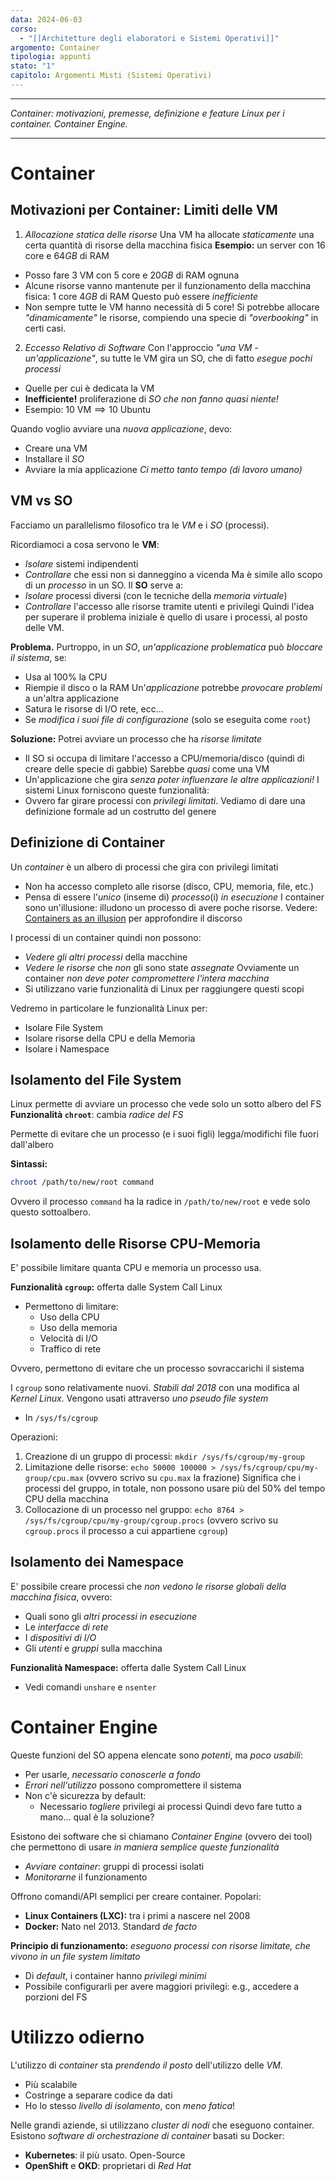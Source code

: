 ```yaml
---
data: 2024-06-03
corso:
  - "[[Architetture degli elaboratori e Sistemi Operativi]]"
argomento: Container
tipologia: appunti
stato: "1"
capitolo: Argomenti Misti (Sistemi Operativi)
---
```

- - -
*Container: motivazioni, premesse, definizione e feature Linux per i container. Container Engine.*
- - -
# Container
## Motivazioni per Container: Limiti delle VM
1. *Allocazione statica delle risorse*
Una VM ha allocate *staticamente* una certa quantità di risorse della macchina fisica
**Esempio:** un server con $16$ core e $64GB$ di RAM
- Posso fare $3$ VM con $5$ core e $20GB$ di RAM ognuna
- Alcune risorse vanno mantenute per il funzionamento della macchina fisica: $1$ core $4GB$ di RAM
Questo può essere *inefficiente*
- Non sempre tutte le VM hanno necessità di $5$ core! Si potrebbe allocare *"dinamicamente"* le risorse, compiendo una specie di *"overbooking"* in certi casi.

2. *Eccesso Relativo di Software*
Con l'approccio *"una VM - un'applicazione"*, su tutte le VM gira un SO, che di fatto *esegue pochi processi*
- Quelle per cui è dedicata la VM
- **Inefficiente!** proliferazione di *SO che non fanno quasi niente!*
- Esempio: $10 \text{ VM} \implies 10 \text{ Ubuntu}$

Quando voglio avviare una *nuova applicazione*, devo:
- Creare una VM
- Installare il *SO*
- Avviare la mia applicazione
*Ci metto tanto tempo (di lavoro umano)*

## VM vs SO
Facciamo un parallelismo filosofico tra le *VM* e i *SO* (processi).

Ricordiamoci a cosa servono le **VM**:
- *Isolare* sistemi indipendenti
- *Controllare* che essi non si danneggino a vicenda
Ma è simile allo scopo di un *processo* in un SO. Il **SO** serve a:
- *Isolare* processi diversi (con le tecniche della *memoria virtuale*)
- *Controllare* l'accesso alle risorse tramite utenti e privilegi
Quindi l'idea per superare il problema iniziale è quello di usare i processi, al posto delle VM.

**Problema.**
Purtroppo, in un *SO*, *un'applicazione problematica* può *bloccare il sistema*, se:
- Usa al 100% la CPU
- Riempie il disco o la RAM
Un'*applicazione* potrebbe *provocare problemi* a un'altra applicazione
- Satura le risorse di I/O rete, ecc...
- Se *modifica i suoi file di configurazione* (solo se eseguita come `root`)

**Soluzione:** Potrei avviare un processo che ha *risorse limitate*
- Il SO si occupa di limitare l'accesso a CPU/memoria/disco (quindi di creare delle specie di gabbie)
Sarebbe *quasi* come una VM
- Un'applicazione che gira *senza poter influenzare le altre applicazioni!*
I sistemi Linux forniscono queste funzionalità:
- Ovvero far girare processi con *privilegi limitati*. Vediamo di dare una definizione formale ad un costrutto del genere

## Definizione di Container
Un *container* è un albero di processi che gira con privilegi limitati
- Non ha accesso completo alle risorse (disco, CPU, memoria, file, etc.)
- Pensa di essere l'*unico* (inseme di) *processo*(i) *in esecuzione*
I container sono un'illusione: illudono un processo di avere poche risorse.
Vedere: [Containers as an illusion](https://man7.org/conf/ndcsecurity2022/containers_as_an_illusion-NDC-Security-2022-Kerrisk.pdf) per approfondire il discorso

I processi di un container quindi non possono:
- *Vedere gli altri processi* della macchine
- *Vedere le risorse* che *non* gli sono state *assegnate*
Ovviamente un container *non deve poter compromettere l'intera macchina*
- Si utilizzano varie funzionalità di Linux per raggiungere questi scopi

Vedremo in particolare le funzionalità Linux per:
- Isolare File System
- Isolare risorse della CPU e della Memoria
- Isolare i Namespace

## Isolamento del File System
Linux permette di avviare un processo che vede solo un sotto albero del FS
**Funzionalità `chroot`**: cambia *radice del FS*

Permette di evitare che un processo (e i suoi figli) legga/modifichi file fuori dall'albero

**Sintassi:**
```bash
chroot /path/to/new/root command
```

Ovvero il processo `command` ha la radice in `/path/to/new/root` e vede solo questo sottoalbero.

## Isolamento delle Risorse CPU-Memoria
E' possibile limitare quanta CPU e memoria un processo usa.

**Funzionalità `cgroup`:** offerta dalle System Call Linux
- Permettono di limitare:
  - Uso della CPU
  - Uso della memoria
  - Velocità di I/O
  - Traffico di rete
  
Ovvero, permettono di evitare che un processo sovraccarichi il sistema

I `cgroup` sono relativamente nuovi. *Stabili dal 2018* con una modifica al *Kernel Linux*.
Vengono usati attraverso *uno pseudo file system*
- In `/sys/fs/cgroup`

Operazioni:
1. Creazione di un gruppo di processi:
  `mkdir /sys/fs/cgroup/my-group`
2.  Limitazione delle risorse:
  `echo 50000 100000 > /sys/fs/cgroup/cpu/my-group/cpu.max` (ovvero scrivo su `cpu.max` la frazione)
  Significa che i processi del gruppo, in totale, non possono usare più del 50% del tempo CPU della macchina
3.  Collocazione di un processo nel gruppo:
  `echo 8764 > /sys/fs/cgroup/cpu/my-group/cgroup.procs` (ovvero scrivo su `cgroup.procs` il processo a cui appartiene `cgroup`)

## Isolamento dei Namespace
E' possibile creare processi che *non vedono le risorse globali della macchina fisica*, ovvero:
- Quali sono gli *altri processi in esecuzione*
- Le *interfacce di rete*
- I *dispositivi di I/O*
- Gli *utenti* e *gruppi* sulla macchina

**Funzionalità Namespace:** offerta dalle System Call Linux
- Vedi comandi `unshare` e `nsenter`

# Container Engine
Queste funzioni del SO appena elencate sono *potenti*, ma *poco usabili*:
- Per usarle, *necessario conoscerle a fondo*
- *Errori nell'utilizzo* possono compromettere il sistema
- Non c'è sicurezza by default:
	- Necessario *togliere* privilegi ai processi
Quindi devo fare tutto a mano... qual è la soluzione?

Esistono dei software che si chiamano *Container Engine* (ovvero dei tool) che permettono di usare *in maniera semplice queste funzionalità*
- *Avviare container*: gruppi di processi isolati
- *Monitorarne* il funzionamento

Offrono comandi/API semplici per creare container. Popolari:
- **Linux Containers (LXC):** tra i primi a nascere nel 2008
- **Docker:** Nato nel 2013. Standard *de facto*

**Principio di funzionamento:** *eseguono processi con risorse limitate, che vivono in un file system limitato*
- Di *default*, i container hanno *privilegi minimi*
- Possibile configurarli per avere maggiori privilegi: e.g., accedere a porzioni del FS

# Utilizzo odierno
L'utilizzo di *container* sta *prendendo il posto* dell'utilizzo delle *VM*.
- Più scalabile
- Costringe a separare codice da dati
- Ho lo stesso *livello di isolamento*, con *meno fatica*!

Nelle grandi aziende, si utilizzano *cluster di nodi* che eseguono container.
Esistono *software di orchestrazione di container* basati su Docker:
- **Kubernetes**: il più usato. Open-Source
- **OpenShift** e **OKD**: proprietari di *Red Hat*